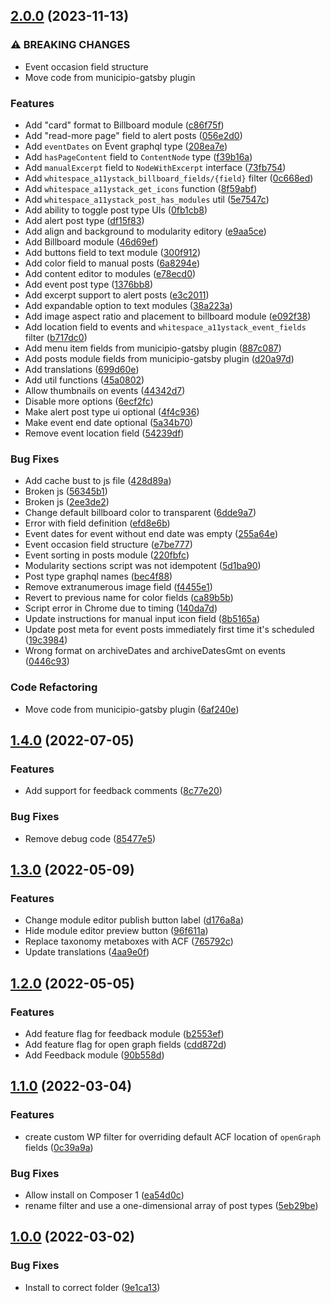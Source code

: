 ## [2.0.0](https://github.com/whitespace-se/wordpress-plugin-a11ystack/compare/v1.4.0...v2.0.0) (2023-11-13)


### ⚠ BREAKING CHANGES

* Event occasion field structure
* Move code from municipio-gatsby plugin

### Features

* Add "card" format to Billboard module ([c86f75f](https://github.com/whitespace-se/wordpress-plugin-a11ystack/commit/c86f75fc8c94c46d926de03f567b1f431407170c))
* Add "read-more page" field to alert posts ([056e2d0](https://github.com/whitespace-se/wordpress-plugin-a11ystack/commit/056e2d07844c9dc19cdd32f4e035b33cdfa11c51))
* Add `eventDates` on Event graphql type ([208ea7e](https://github.com/whitespace-se/wordpress-plugin-a11ystack/commit/208ea7e13e61911b8b1f6b0e5f25a35935239105))
* Add `hasPageContent` field to `ContentNode` type ([f39b16a](https://github.com/whitespace-se/wordpress-plugin-a11ystack/commit/f39b16a22c5119d1b5c73b45d2174496b0ecba9e))
* Add `manualExcerpt` field to `NodeWithExcerpt` interface ([73fb754](https://github.com/whitespace-se/wordpress-plugin-a11ystack/commit/73fb75410fd84f1ebbc6a2f53d596475fa4eeafe))
* Add `whitespace_a11ystack_billboard_fields/{field}` filter ([0c668ed](https://github.com/whitespace-se/wordpress-plugin-a11ystack/commit/0c668ed35625f50ef275f2e2df6aada065617353))
* Add `whitespace_a11ystack_get_icons` function ([8f59abf](https://github.com/whitespace-se/wordpress-plugin-a11ystack/commit/8f59abfd2d682dcdb0c2e1d2b35a076502ca4596))
* Add `whitespace_a11ystack_post_has_modules` util ([5e7547c](https://github.com/whitespace-se/wordpress-plugin-a11ystack/commit/5e7547c7239da9e5265a4028ed2d0ba47401aadd))
* Add ability to toggle post type UIs ([0fb1cb8](https://github.com/whitespace-se/wordpress-plugin-a11ystack/commit/0fb1cb8489f2c6a633452b6f5a09ec65f082ba55))
* Add alert post type ([df15f83](https://github.com/whitespace-se/wordpress-plugin-a11ystack/commit/df15f838599acc6a2e9cf328420019c166d78d61))
* Add align and background to modularity editory ([e9aa5ce](https://github.com/whitespace-se/wordpress-plugin-a11ystack/commit/e9aa5cee2f8eed27ca69cb04dad5dea9cdb9521a))
* Add Billboard module ([46d69ef](https://github.com/whitespace-se/wordpress-plugin-a11ystack/commit/46d69efd022516d0f7c362fdc3ff4cf27a55c451))
* Add buttons field to text module ([300f912](https://github.com/whitespace-se/wordpress-plugin-a11ystack/commit/300f912af813458b702ac34e799ec14101d3cc95))
* Add color field to manual posts ([6a8294e](https://github.com/whitespace-se/wordpress-plugin-a11ystack/commit/6a8294e7c9145c11afa9e4e23b91c72d1386d874))
* Add content editor to modules ([e78ecd0](https://github.com/whitespace-se/wordpress-plugin-a11ystack/commit/e78ecd0fab41fca405e6ed924b9d09101871a0c3))
* Add event post type ([1376bb8](https://github.com/whitespace-se/wordpress-plugin-a11ystack/commit/1376bb8d08c740e6a1daa7685bf1a8fc9c6c8c98))
* Add excerpt support to alert posts ([e3c2011](https://github.com/whitespace-se/wordpress-plugin-a11ystack/commit/e3c2011157c1446e99596a82fc8cd1c45c3a38dd))
* Add expandable option to text modules ([38a223a](https://github.com/whitespace-se/wordpress-plugin-a11ystack/commit/38a223adc85d191ff4a7b62eed8c03081af42c26))
* Add image aspect ratio and placement to billboard module ([e092f38](https://github.com/whitespace-se/wordpress-plugin-a11ystack/commit/e092f38a58e006673f79bdfa639617c85da52b34))
* Add location field to events and `whitespace_a11ystack_event_fields` filter ([b717dc0](https://github.com/whitespace-se/wordpress-plugin-a11ystack/commit/b717dc0960555d50713b98db1133fdfef1971d5e))
* Add menu item fields from municipio-gatsby plugin ([887c087](https://github.com/whitespace-se/wordpress-plugin-a11ystack/commit/887c0872001706c5070329c64b268f389e52472f))
* Add posts module fields from municipio-gatsby plugin ([d20a97d](https://github.com/whitespace-se/wordpress-plugin-a11ystack/commit/d20a97d10249bba6afae42cc9d34dbcd6c770471))
* Add translations ([699d60e](https://github.com/whitespace-se/wordpress-plugin-a11ystack/commit/699d60eec552cc73005ffcf56e872beb6bf57529))
* Add util functions ([45a0802](https://github.com/whitespace-se/wordpress-plugin-a11ystack/commit/45a0802a61c8295b07e145eb6e3fe56acb18b5e8))
* Allow thumbnails on events ([44342d7](https://github.com/whitespace-se/wordpress-plugin-a11ystack/commit/44342d72a67b67becbc053c82dee137f3425f93d))
* Disable more options ([6ecf2fc](https://github.com/whitespace-se/wordpress-plugin-a11ystack/commit/6ecf2fc5e0e5e3d2dcf376f81b44c9af1f99a369))
* Make alert post type ui optional ([4f4c936](https://github.com/whitespace-se/wordpress-plugin-a11ystack/commit/4f4c936664a80ddbeffeb16d8bd3cdb4307b9a3d))
* Make event end date optional ([5a34b70](https://github.com/whitespace-se/wordpress-plugin-a11ystack/commit/5a34b70ee247a070f12d9bac6814c2ca55c5554d))
* Remove event location field ([54239df](https://github.com/whitespace-se/wordpress-plugin-a11ystack/commit/54239df7c96d07282e8a415030ee2f195b257fa9))


### Bug Fixes

* Add cache bust to js file ([428d89a](https://github.com/whitespace-se/wordpress-plugin-a11ystack/commit/428d89a2171eb5ef383ef0baf65ee7f05eb1faf2))
* Broken js ([56345b1](https://github.com/whitespace-se/wordpress-plugin-a11ystack/commit/56345b19526eb5c07f60faf0925fb3d51c99a468))
* Broken js ([2ee3de2](https://github.com/whitespace-se/wordpress-plugin-a11ystack/commit/2ee3de2624c3c25f2e591f95b95d97a8c5478b45))
* Change default billboard color to transparent ([6dde9a7](https://github.com/whitespace-se/wordpress-plugin-a11ystack/commit/6dde9a7552319c8064cd64ecfb62cb8a759d154f))
* Error with field definition ([efd8e6b](https://github.com/whitespace-se/wordpress-plugin-a11ystack/commit/efd8e6bdec3e5da7daf17ca81095f57551a8b30c))
* Event dates for event without end date was empty ([255a64e](https://github.com/whitespace-se/wordpress-plugin-a11ystack/commit/255a64ec080677e2608fd34e7b364e02cae956b2))
* Event occasion field structure ([e7be777](https://github.com/whitespace-se/wordpress-plugin-a11ystack/commit/e7be777e10ae39910adce7a2c32ccc7c51927cbe))
* Event sorting in posts module ([220fbfc](https://github.com/whitespace-se/wordpress-plugin-a11ystack/commit/220fbfce6fd39682ffaa33f5d7681bbb5ae083ce))
* Modularity sections script was not idempotent ([5d1ba90](https://github.com/whitespace-se/wordpress-plugin-a11ystack/commit/5d1ba9060ba4c98915283472c6411c5785609aa5))
* Post type graphql names ([bec4f88](https://github.com/whitespace-se/wordpress-plugin-a11ystack/commit/bec4f88b6380a20301ea977a13cdebfb9b1bb040))
* Remove extranumerous image field ([f4455e1](https://github.com/whitespace-se/wordpress-plugin-a11ystack/commit/f4455e1459fce1fee6e2cf5ce78605ed13a69a20))
* Revert to previous name for color fields ([ca89b5b](https://github.com/whitespace-se/wordpress-plugin-a11ystack/commit/ca89b5b2b27e43d3fa35d1b224f0b3677642c758))
* Script error in Chrome due to timing ([140da7d](https://github.com/whitespace-se/wordpress-plugin-a11ystack/commit/140da7d55fdf75678fefbbde4a7a2dd7dbf16ab0))
* Update instructions for manual input icon field ([8b5165a](https://github.com/whitespace-se/wordpress-plugin-a11ystack/commit/8b5165aeea5f1027bc9e4d4e5d4939db1c02f1e0))
* Update post meta for event posts immediately first time it's scheduled ([19c3984](https://github.com/whitespace-se/wordpress-plugin-a11ystack/commit/19c3984beb5d91f3a033bcfad64e19b0ecf4f788))
* Wrong format on archiveDates and archiveDatesGmt on events ([0446c93](https://github.com/whitespace-se/wordpress-plugin-a11ystack/commit/0446c931112d33878998728c076a021527401012))


### Code Refactoring

* Move code from municipio-gatsby plugin ([6af240e](https://github.com/whitespace-se/wordpress-plugin-a11ystack/commit/6af240e0f03664c7b522239f2b9ba7e8b6541b8e))

## [1.4.0](https://github.com/whitespace-se/wordpress-plugin-a11ystack/compare/v1.3.0...v1.4.0) (2022-07-05)


### Features

* Add support for feedback comments ([8c77e20](https://github.com/whitespace-se/wordpress-plugin-a11ystack/commit/8c77e206654918029f4c8f06c01dd4d4e7eaa4bf))


### Bug Fixes

* Remove debug code ([85477e5](https://github.com/whitespace-se/wordpress-plugin-a11ystack/commit/85477e593a5b5df6d0db120fb8d78ac92dddcb2f))

## [1.3.0](https://github.com/whitespace-se/wordpress-plugin-a11ystack/compare/v1.2.0...v1.3.0) (2022-05-09)


### Features

* Change module editor publish button label ([d176a8a](https://github.com/whitespace-se/wordpress-plugin-a11ystack/commit/d176a8aadaeacff05442bd29c3d059d630c18ddb))
* Hide module editor preview button ([96f611a](https://github.com/whitespace-se/wordpress-plugin-a11ystack/commit/96f611ab5ef3d94884956001f4ff3e7529ebbacb))
* Replace taxonomy metaboxes with ACF ([765792c](https://github.com/whitespace-se/wordpress-plugin-a11ystack/commit/765792ce76f6b7b2d0b49028e66254ae5634f908))
* Update translations ([4aa9e0f](https://github.com/whitespace-se/wordpress-plugin-a11ystack/commit/4aa9e0f346ab6f3cf5062c87be573592f43225bb))

## [1.2.0](https://github.com/whitespace-se/wordpress-plugin-a11ystack/compare/v1.1.0...v1.2.0) (2022-05-05)


### Features

* Add feature flag for feedback module ([b2553ef](https://github.com/whitespace-se/wordpress-plugin-a11ystack/commit/b2553ef6de9b62a0da62f068d6324e5c828910f6))
* Add feature flag for open graph fields ([cdd872d](https://github.com/whitespace-se/wordpress-plugin-a11ystack/commit/cdd872d8fa14e005a7ad129552ff96207e8ae52b))
* Add Feedback module ([90b558d](https://github.com/whitespace-se/wordpress-plugin-a11ystack/commit/90b558df82b5c66e86fa00f2f668d08bce585251))

## [1.1.0](https://github.com/whitespace-se/wordpress-plugin-a11ystack/compare/v1.0.0...v1.1.0) (2022-03-04)


### Features

* create custom WP filter for overriding default ACF location of `openGraph` fields ([0c39a9a](https://github.com/whitespace-se/wordpress-plugin-a11ystack/commit/0c39a9a83f5edf02adbf818bc468fe8e48bc6bb6))


### Bug Fixes

* Allow install on Composer 1 ([ea54d0c](https://github.com/whitespace-se/wordpress-plugin-a11ystack/commit/ea54d0c995453e35a7cfcc0310d5318cad37ebc6))
* rename filter and use a one-dimensional array of post types ([5eb29be](https://github.com/whitespace-se/wordpress-plugin-a11ystack/commit/5eb29be80ee6e5408b128d968bc5d2d355e3713f))

## [1.0.0](https://github.com/whitespace-se/wordpress-plugin-a11ystack/compare/9e1ca13afde4d83c521d0d997970abfe06555cdd...v1.0.0) (2022-03-02)


### Bug Fixes

* Install to correct folder ([9e1ca13](https://github.com/whitespace-se/wordpress-plugin-a11ystack/commit/9e1ca13afde4d83c521d0d997970abfe06555cdd))


